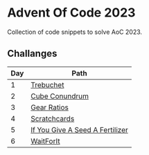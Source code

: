 # Advent Of Code 2023

Collection of code snippets to solve AoC 2023.

## Challanges

| Day | Path                                                     |
|-----|----------------------------------------------------------|
| 1   | [Trebuchet](Trebuchet/Program.cs)                        |
| 2   | [Cube Conundrum](CubeConundrum/Program.cs)               |
| 3   | [Gear Ratios](GearRatios/Program.cs)                     |
| 4   | [Scratchcards](Scratchcards/Program.cs)                  |
| 5   | [If You Give A Seed A Fertilizer](Fertilizer/Program.cs) |
| 6   | [WaitForIt](WaitForIt/Program.cs)                                    |
